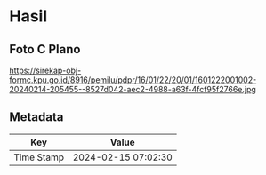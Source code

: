 # Hasil

## Foto C Plano

https://sirekap-obj-formc.kpu.go.id/8916/pemilu/pdpr/16/01/22/20/01/1601222001002-20240214-205455--8527d042-aec2-4988-a63f-4fcf95f2766e.jpg


## Metadata

| Key        | Value               |
| ---------- | ------------------- |
| Time Stamp | 2024-02-15 07:02:30 |



